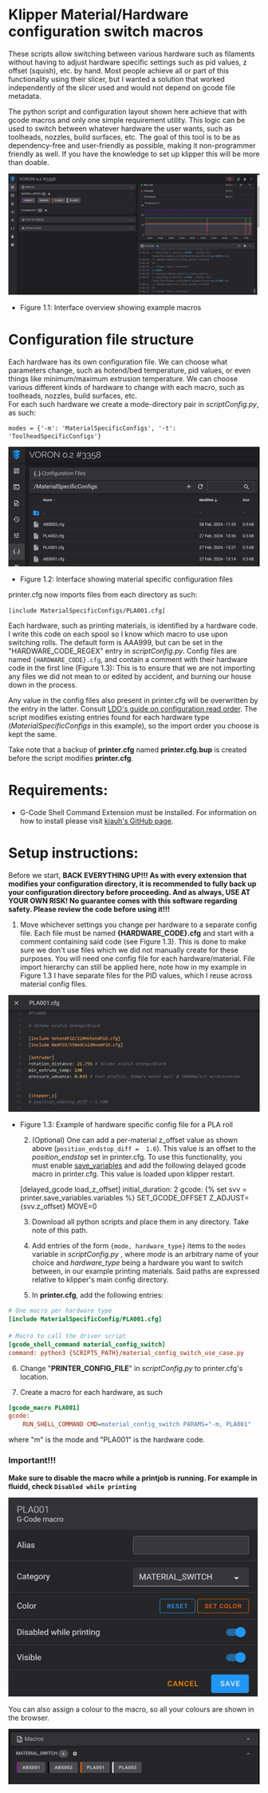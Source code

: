 # Klipper Material/Hardware configuration switch macros

These scripts allow switching between various hardware such as filaments without having to adjust hardware specific
settings such as pid values, z offset (squish), etc. by hand.
Most people achieve all or part of this functionality using their slicer, but I wanted a solution that worked independently of 
the slicer used and would not depend on gcode file metadata.

The python script and configuration layout shown here achieve that with gcode macros and only one simple requirement utility.
This logic can be used to switch between whatever hardware the user wants, such as toolheads, nozzles, build surfaces, etc.
The goal of this tool is to be as dependency-free and user-friendly as possible, making it non-programmer friendly as well. If
you have the knowledge to set up klipper this will be more than doable.

![](images/browserViewFull.PNG "")
* Figure 1.1: Interface overview showing example macros

# Configuration file structure
Each hardware has its own configuration file.
We can choose what parameters change, such as hotend/bed temperature, 
pid values, or even things like minimum/maximum extrusion temperature.
We can choose various different kinds of hardware to change with each macro, such as toolheads, nozzles, build surfaces, etc.\
For each such hardware we create a mode-directory pair in _scriptConfig.py_, as such:

    modes = {'-m': 'MaterialSpecificConfigs', '-t': 'ToolheadSpecificConfigs'}


![](images/materialConfigView.PNG "")
* Figure 1.2: Interface showing material specific configuration files

printer.cfg now imports files from each directory as such:

`[include MaterialSpecificConfigs/PLA001.cfg]` 

Each hardware, such as printing materials, is identified by a hardware code. I write this code on each
spool so I know which macro to use upon switching rolls.
The default form is AAA999, but can be set in the "HARDWARE_CODE_REGEX" entry 
in _scriptConfig.py_. Config files are named `{HARDWARE_CODE}.cfg`,
and contain a comment with their hardware code in the first line (Figure 1.3):
This is to ensure that we are not importing any files we did not mean to or edited by accident, and burning our house down in the process.

Any value in the config files also present in printer.cfg will be overwritten by the entry in 
the latter. Consult [LDO's guide on configuration read order](https://docs.ldomotors.com/en/guides/klipper_multi_cfg_guide#read-order).
The script modifies existing entries found for each hardware type (_MaterialSpecificConfigs_ in this example), 
so the import order you choose is kept the same.

Take note that a backup of **printer.cfg** named **printer.cfg.bup** is created before the script modifies **printer.cfg**.

# Requirements:
- G-Code Shell Command Extension must be installed. 
For information on how to install please visit [kiauh's GitHub page](https://github.com/dw-0/kiauh/blob/master/docs/gcode_shell_command.md).

# Setup instructions:

Before we start, **BACK EVERYTHING UP!!! As with every extension that modifies your configuration directory,
it is recommended to fully back up your configuration directory before proceeding. And as 
always, USE AT YOUR OWN RISK! No guarantee comes with this software regarding safety.
Please review the code before using it!!!**

  1. Move whichever settings you change per hardware to a separate config file.
Each file must be named **{HARDWARE_CODE}.cfg** and start with a comment containing said code (see Figure 1.3).
This is done to make sure we don't use files which we did not manually create for these purposes.
You will need one config file for each hardware/material.
File import hierarchy can still be applied here, note how in my example in Figure 1.3 I have separate files for the PID values,
which I reuse across material config files.

 ![](images/materialSpecificConfig.PNG "")
* Figure 1.3: Example of hardware specific config file for a PLA roll


  2. (Optional) One can add a per-material z_offset value as shown above (`position_endstop_diff =  1.6`). This value is 
    an offset to the _position_endstop_ set in printer.cfg. To use this functionality, you must enable
    [save_variables](https://www.klipper3d.org/Config_Reference.html#save_variables) and add the following delayed
gcode macro in printer.cfg. This value is loaded upon klipper restart.

    [delayed_gcode load_z_offset]
    initial_duration: 2
    gcode:
        {% set svv = printer.save_variables.variables %}
        SET_GCODE_OFFSET Z_ADJUST={svv.z_offset} MOVE=0


  3. Download all python scripts and place them in any directory. Take note of this path.

  4. Add entries of the form `{mode, hardware_type}` items to the `modes` variable in _scriptConfig.py_ , where *mode* is an arbitrary name of your choice
and *hardware_type* being a hardware you want to switch between, in our example printing materials.
     Said paths are expressed relative to klipper's main config directory.
  5. In __printer.cfg__, add the following entries:
```cfg
# One macro per hardware type
[include MaterialSpecificConfig/PLA001.cfg]

# Macro to call the driver script
[gcode_shell_command material_config_switch]
command: python3 {SCRIPTS_PATH}/material_config_switch_use_case.py
```
  6. Change "**PRINTER_CONFIG_FILE**" in _scriptConfig.py_ to printer.cfg's location.

  7. Create a macro for each hardware, as such
```cfg
[gcode_macro PLA001]
gcode:
    RUN_SHELL_COMMAND CMD=material_config_switch PARAMS="-m, PLA001"
```
where "m" is the mode and "PLA001" is the hardware code.

### Important!!!
**Make sure to disable the macro while a printjob is running. For example in fluidd, check `Disabled while printing`**

<img src="images/macroSettings.PNG" alt="drawing" width="500"/>

You can also assign a colour to the macro, so all your colours are shown in the browser.

![](images/macroBrowserView.PNG "")